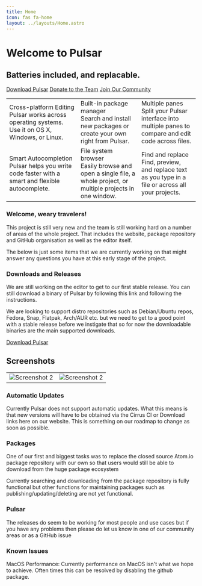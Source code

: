 ```yaml
---
title: Home
icon: fas fa-home
layout: ../layouts/Home.astro
---
```


# Welcome to Pulsar

## Batteries included, and replacable.

<a href="/download" class="button"><i class="fas fa-download"></i>Download Pulsar</a>
<a href="/donate" class="button"><i class="fas fa-hand-holding-heart"></i>Donate to the Team</a>
<a href="/community" class="button"><i class="fas fa-users"></i>Join Our Community</a>

|       |  | |
| ----------- | ----------- | ----------- |
| Cross-platform Editing<br>Pulsar works across operating systems. Use it on OS X, Windows, or Linux. | Built-in package manager<br>Search and install new packages or create your own right from Pulsar. | Multiple panes<br>Split your Pulsar interface into multiple panes to compare and edit code across files.
| Smart Autocompletion<br>Pulsar helps you write code faster with a smart and flexible autocomplete. | File system browser<br>Easily browse and open a single file, a whole project, or multiple projects in one window. | Find and replace<br>Find, preview, and replace text as you type in a file or across all your projects. |

### Welcome, weary travelers!

This project is still very new and the team is still working hard on a number of areas of the whole project. That includes the website, package repository and GitHub organisation as well as the editor itself.

The below is just some items that we are currently working on that might answer any questions you have at this early stage of the project.

### Downloads and Releases
We are still working on the editor to get to our first stable release. You can still download a binary of Pulsar by following this link and following the instructions.

We are looking to support distro repositories such as Debian/Ubuntu repos, Fedora, Snap, Flatpak, Arch/AUR etc. but we need to get to a good point with a stable release before we instigate that so for now the downloadable binaries are the main supported downloads.

<a href="/download" class="button"><i class="fas fa-download"></i>Download Pulsar</a>

## Screenshots

|      |  |
| ----------- | ----------- |
| ![Screenshot 2](/screenshot-1.png) | ![Screenshot 2](/screenshot-2.png)  |

### Automatic Updates
Currently Pulsar does not support automatic updates. What this means is that new versions will have to be obtained via the Cirrus CI or Download links here on our website. This is something on our roadmap to change as soon as possible.

### Packages
One of our first and biggest tasks was to replace the closed source Atom.io package repository with our own so that users would still be able to download from the huge package ecosystem

Currently searching and downloading from the package repository is fully functional but other functions for maintaining packages such as publishing/updating/deleting are not yet functional.

### Pulsar
The releases do seem to be working for most people and use cases but if you have any problems then please do let us know in one of our community areas or as a GitHub issue

### Known Issues
MacOS Performance: Currently performance on MacOS isn't what we hope to achieve. Often times this can be resolved by disabling the github package.

<!-- ### Logos, branding and website design
You may notice a lot of inconsistencies with colors, logos and general website design. We are very aware of this but our main focus is getting everything functional first and sort out the design later as the Atom sunset is fast approaching. We are still waiting on a finalized design for the branding (color schemes, final logo colors etc.) so most of what you see are just placeholders and will likely be updated shortly - the website design will then follow. -->